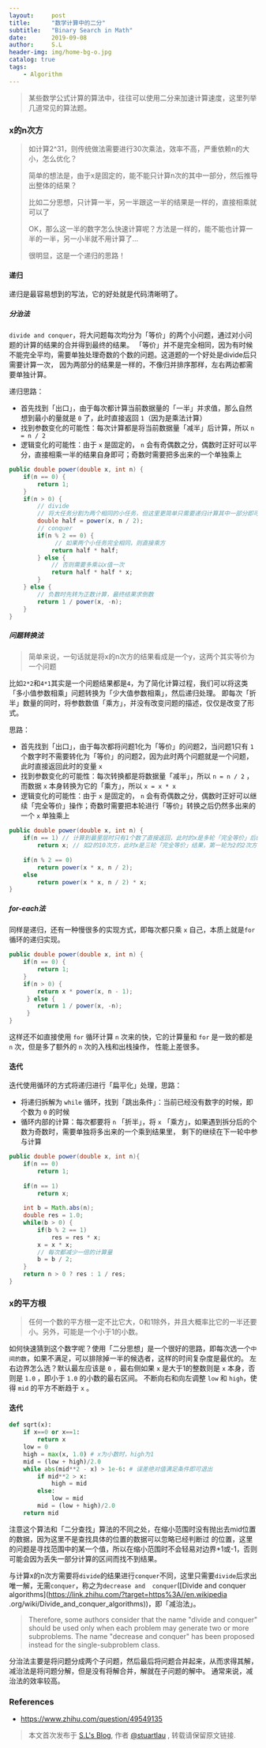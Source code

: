 ```yaml
---
layout:     post
title:      "数学计算中的二分"
subtitle:   "Binary Search in Math"
date:       2019-09-08
author:     S.L
header-img: img/home-bg-o.jpg
catalog: true
tags:
    - Algorithm
---
```

    

> 某些数学公式计算的算法中，往往可以使用二分来加速计算速度，这里列举几道常见的算法题。
  
### x的n次方
> 如计算2^31，则传统做法需要进行30次乘法，效率不高，严重依赖n的大小，怎么优化？
>
> 简单的想法是，由于x是固定的，能不能只计算n次的其中一部分，然后推导出整体的结果？
>
> 比如二分思想，只计算一半，另一半跟这一半的结果是一样的，直接相乘就可以了
>
> OK，那么这一半的数字怎么快速计算呢？方法是一样的，能不能也计算一半的一半，另一小半就不用计算了...
>
> 很明显，这是一个递归的思路！

#### 递归
递归是最容易想到的写法，它的好处就是代码清晰明了。
##### 分治法
`divide and conquer`，将大问题每次均分为「等价」的两个小问题，通过对小问题的计算的结果的合并得到最终的结果。
「等价」并不是完全相同，因为有时候不能完全平均，需要单独处理奇数的个数的问题。这道题的一个好处是divide后只需要计算一次，
因为两部分的结果是一样的，不像归并排序那样，左右两边都需要单独计算。

递归思路：
- 首先找到「出口」，由于每次都计算当前数据量的「一半」并求值，那么自然想到最小的量就是 `0` 了，此时直接返回 `1`（因为是乘法计算）
- 找到参数变化的可能性：每次计算都是将当前数据量「减半」后计算，所以 `n = n / 2` 
- 逻辑变化的可能性：由于 `x` 是固定的， `n` 会有奇偶数之分，偶数时正好可以平分，直接相乘一半的结果自身即可；奇数时需要把多出来的一个单独乘上

```java
public double power(double x, int n) {
    if(n == 0) {
        return 1;
    }
    if(n > 0) {
        // divide
        // 将大任务分割为两个相同的小任务，但这里更简单只需要递归计算其中一部分即可得到另一部分
        double half = power(x, n / 2); 
        // conquer
        if(n % 2 == 0) {
             // 如果两个小任务完全相同，则直接乘方
            return half * half;
        } else {
            // 否则需要多乘以x值一次
            return half * half * x; 
        }           
    } else {
        // 负数时先转为正数计算，最终结果求倒数
        return 1 / power(x, -n); 
    }
}
```
##### 问题转换法
> 简单来说，一句话就是将x的n次方的结果看成是一个y，这两个其实等价为一个问题

比如`2*2`和`4*1`其实是一个问题结果都是`4`，为了简化计算过程，我们可以将这类「多小值参数相乘」问题转换为「少大值参数相乘」，然后递归处理。
即每次「折半」数量的同时，将参数数值「乘方」，并没有改变问题的描述，仅仅是改变了形式。

思路：
- 首先找到「出口」，由于每次都将问题1化为「等价」的问题2，当问题1只有 `1` 个数字时不需要转化为「等价」的问题2，因为此时两个问题就是一个问题，此时直接返回此时的变量 `x` 
- 找到参数变化的可能性：每次转换都是将数据量「减半」，所以 `n = n / 2` ，而数据 `x` 本身转换为它的「乘方」，所以 `x = x * x`
- 逻辑变化的可能性：由于 `x` 是固定的， `n` 会有奇偶数之分，偶数时正好可以继续「完全等价」操作；奇数时需要把本轮进行「等价」转换之后仍然多出来的一个 `x` 单独乘上

```java
public double power(double x, int n) {
    if(n == 1) // 计算到最里层时只有1个数了直接返回，此时的x是多轮「完全等价」后的结果，即每一轮是上一轮的平方
        return x; // 如2的10次方，此时x是三轮「完全等价」结果，第一轮为2的2次方，第二轮为2的4四方，第三轮为2的8次方
    
    if(n % 2 == 0)
        return power(x * x, n / 2);
    else
        return power(x * x, n / 2) * x;
}
```
##### for-each法
同样是递归，还有一种慢很多的实现方式，即每次都只乘 `x` 自己，本质上就是`for`循环的递归实现。
```java
public double power(double x, int n) {
    if(n == 0) {
        return 1;
    }
    if(n > 0) {
        return x * power(x, n - 1);
     } else {
        return 1 / power(x, -n);
     }
}
```
这样还不如直接使用 `for` 循环计算 `n` 次来的快，它的计算量和 `for` 是一致的都是 `n` 次，但是多了额外的 `n` 次的入栈和出栈操作，
性能上差很多。

#### 迭代
迭代使用循环的方式将递归进行「扁平化」处理，思路：
- 将递归拆解为 `while` 循环，找到「跳出条件」：当前已经没有数字的时候，即个数为 `0` 的时候
- 循环内部的计算：每次都要将 `n` 「折半」，将 `x` 「乘方」，如果遇到拆分后的个数为奇数时，需要单独将多出来的一个乘到结果里，
剩下的继续在下一轮中参与计算

```java
public double power(double x, int n){
    if(n == 0)
        return 1;
    
    if(n == 1)
        return x;
    
    int b = Math.abs(n);
    double res = 1.0;
    while(b > 0) {
        if(b % 2 == 1)
            res = res * x;
        x = x * x;
        // 每次都减少一倍的计算量
        b = b / 2;
    }
    return n > 0 ? res : 1 / res;
}
```


### x的平方根
> 任何一个数的平方根一定不比它大，0和1除外，并且大概率比它的一半还要小。另外，可能是一个小于1的小数。

如何快速猜到这个数字呢？使用「二分思想」是一个很好的思路，即每次选一个`中间的数`，如果不满足，可以排除掉一半的候选者，这样的时间复杂度是最优的。
左右边界怎么选？默认最左应该是 `0` ，最右侧如果 `x` 是大于1的整数则是 `x` 本身，否则是 `1.0` ，即小于 `1.0` 的小数的最右区间。
不断向右和向左调整 `low` 和 `high`，使得 `mid` 的平方不断趋于 `x` 。

#### 迭代
```python
def sqrt(x):
    if x==0 or x==1:
        return x
    low = 0
    high = max(x, 1.0) # x为小数时，high为1 
    mid = (low + high)/2.0
    while abs(mid**2 - x) > 1e-6: # 误差绝对值满足条件即可退出
        if mid**2 > x:
            high = mid
        else:
            low = mid
        mid = (low + high)/2.0
    return mid
```
注意这个算法和「二分查找」算法的不同之处，在缩小范围时没有抛出去mid位置的数据，因为这里不是查找具体的位置的数据可以忽略已经判断过
的位置，这里的问题是寻找范围中的某一个值，所以在缩小范围时不会轻易对边界+1或-1，否则可能会因为丢失一部分计算的区间而找不到结果。

与计算x的n次方需要将`divide`的结果进行`conquer`不同，这里只需要`divide`后求出唯一解，无需`conquer`，称之为`decrease and 
conquer`([Divide and conquer algorithms](https://link.zhihu.com/?target=https%3A//en.wikipedia
.org/wiki/Divide_and_conquer_algorithms))，即「减治法」。
> Therefore, some authors consider that the name "divide and conquer" should be used only when each 
problem may generate two or more subproblems. The name "decrease and conquer" has been proposed 
instead for the single-subproblem class.

分治法主要是将问题分成两个子问题，然后最后将问题合并起来，从而求得其解，减治法是将问题分解，但是没有将解合并，解就在子问题的解中。
通常来说，减治法的效率较高。

### References
- https://www.zhihu.com/question/49549135


> 本文首次发布于 [S.L's Blog](https://liushuo.me), 作者 [@stuartlau](http://github.com/stuartlau) ,
转载请保留原文链接.
